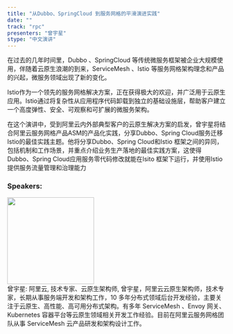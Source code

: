 ```yaml
---
title: "从Dubbo、SpringCloud 到服务网格的平滑演进实践"
date: "" 
track: "rpc"
presenters: "曾宇星"
stype: "中文演讲"
---
```

在过去的几年时间里，Dubbo 、SpringCloud 等传统微服务框架被企业大规模使用，伴随着云原生浪潮的到来，ServiceMesh 、Istio 等服务网格架构理念和产品的兴起，微服务领域出现了新的变化。

Istio作为一个领先的服务网格解决方案，正在获得极大的欢迎，并广泛用于云原生应用。Istio通过将复杂性从应用程序代码卸载到独立的基础设施层，帮助客户建立一个高度弹性、安全、可观察和可扩展的微服务架构。

在这个演讲中，受到阿里云内外部典型客户的云原生解决方案的启发，曾宇星将结合阿里云服务网格产品ASM的产品化实践，分享Dubbo、Spring Cloud服务迁移Istio的最佳实践主题。他将分享Dubbo、Spring Cloud和Istio 框架之间的异同，包括机制和工作场景，并重点介绍业务生产落地的最佳实践方案，这使得Dubbo、Spring Cloud应用服务零代码修改就能在Isito 框架下运行，并使用Istio 提供服务流量管理和治理能力
 ### Speakers: 
 <img src="images/speaker/1085.png" width="200" /><br>曾宇星: 阿里云, 技术专家、云原生架构师, 曾宇星，阿里云云原生架构师，技术专家，长期从事服务端开发和架构工作，10 多年分布式领域后台开发经验，主要关注于云原生、高性能、高可用分布式架构。有多年 ServiceMesh 、Envoy 网关、Kubernetes 容器平台等云原生领域相关开发工作经验。目前在阿里云服务网格团队从事 ServiceMesh 云产品研发和架构设计工作。
 